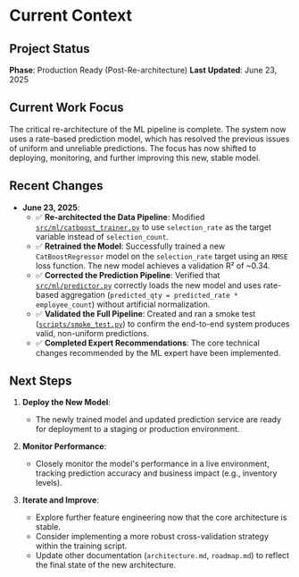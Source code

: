 # Current Context

## Project Status
**Phase**: Production Ready (Post-Re-architecture)
**Last Updated**: June 23, 2025

## Current Work Focus
The critical re-architecture of the ML pipeline is complete. The system now uses a rate-based prediction model, which has resolved the previous issues of uniform and unreliable predictions. The focus has now shifted to deploying, monitoring, and further improving this new, stable model.

## Recent Changes
-   **June 23, 2025**:
    -   ✅ **Re-architected the Data Pipeline**: Modified [`src/ml/catboost_trainer.py`](src/ml/catboost_trainer.py:1) to use `selection_rate` as the target variable instead of `selection_count`.
    -   ✅ **Retrained the Model**: Successfully trained a new `CatBoostRegressor` model on the `selection_rate` target using an `RMSE` loss function. The new model achieves a validation R² of ~0.34.
    -   ✅ **Corrected the Prediction Pipeline**: Verified that [`src/ml/predictor.py`](src/ml/predictor.py:1) correctly loads the new model and uses rate-based aggregation (`predicted_qty = predicted_rate * employee_count`) without artificial normalization.
    -   ✅ **Validated the Full Pipeline**: Created and ran a smoke test ([`scripts/smoke_test.py`](scripts/smoke_test.py:1)) to confirm the end-to-end system produces valid, non-uniform predictions.
    -   ✅ **Completed Expert Recommendations**: The core technical changes recommended by the ML expert have been implemented.

## Next Steps
1.  **Deploy the New Model**:
    -   The newly trained model and updated prediction service are ready for deployment to a staging or production environment.

2.  **Monitor Performance**:
    -   Closely monitor the model's performance in a live environment, tracking prediction accuracy and business impact (e.g., inventory levels).

3.  **Iterate and Improve**:
    -   Explore further feature engineering now that the core architecture is stable.
    -   Consider implementing a more robust cross-validation strategy within the training script.
    -   Update other documentation (`architecture.md`, `roadmap.md`) to reflect the final state of the new architecture.